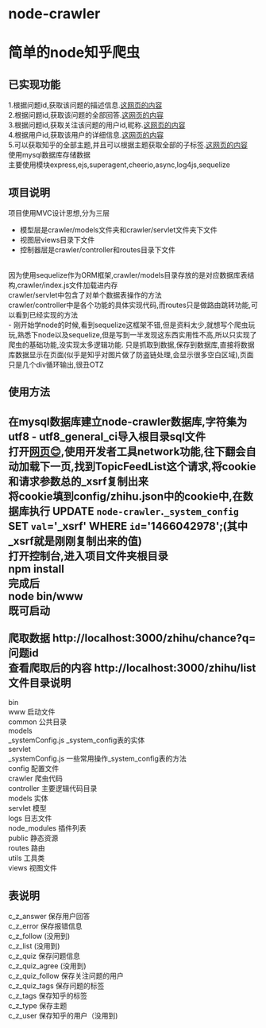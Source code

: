 # node-crawler
# 简单的node知乎爬虫
已实现功能<br>
- 
  1.根据问题id,获取该问题的描述信息.[这网页的内容](https://www.zhihu.com/question/26792975)<br>
  2.根据问题id,获取该问题的全部回答.[这网页的内容](https://www.zhihu.com/question/26792975)<br>
  3.根据问题id,获取关注该问题的用户id,昵称.[这网页的内容](https://www.zhihu.com/question/26792975/followers)<br>
  4.根据用户id,获取该用户的详细信息.[这网页的内容](https://www.zhihu.com/people/wo-de-dai-ma-bei-mao-chi-liao/about)<br>
  5.可以获取知乎的全部主题,并且可以根据主题获取全部的子标签.[这网页的内容](https://www.zhihu.com/topic)<br>
使用mysql数据库存储数据<br>
主要使用模块express,ejs,superagent,cheerio,async,log4js,sequelize<br>

项目说明
-
项目使用MVC设计思想,分为三层<br>
* 模型层是crawler/models文件夹和crawler/servlet文件夹下文件<br>
* 视图层views目录下文件<br>
* 控制器层是crawler/controller和routes目录下文件<br>
<br>
因为使用sequelize作为ORM框架,crawler/models目录存放的是对应数据库表结构,crawler/index.js文件加载进内存<br>
crawler/servlet中包含了对单个数据表操作的方法<br>
crawler/controller中是各个功能的具体实现代码,而routes只是做路由跳转功能,可以看到已经实现的方法<br>
-
刚开始学node的时候,看到sequelize这框架不错,但是资料太少,就想写个爬虫玩玩,熟悉下node以及sequelize,但是写到一半发现这东西实用性不高,所以只实现了爬虫的基础功能,没实现太多逻辑功能.
只是抓取到数据,保存到数据库,直接将数据库数据显示在页面(似乎是知乎对图片做了防盗链处理,会显示很多空白区域),页面只是几个div循环输出,很丑OTZ

使用方法
-
在mysql数据库建立node-crawler数据库,字符集为utf8 - utf8_general_ci导入根目录sql文件<br>
打开[网页😊](https://www.zhihu.com/topic),使用开发者工具network功能,往下翻会自动加载下一页,找到TopicFeedList这个请求,将cookie和请求参数总的_xsrf复制出来<br>
将cookie填到config/zhihu.json中的cookie中,在数据库执行
UPDATE `node-crawler`.`_system_config` SET `val`='_xsrf' WHERE `id`='1466042978';(其中_xsrf就是刚刚复制出来的值)<br>
打开控制台,进入项目文件夹根目录<br>npm install<br>完成后<br>node bin/www<br>既可启动<br>
<br>
爬取数据  http://localhost:3000/zhihu/chance?q=问题id<br>
查看爬取后的内容  http://localhost:3000/zhihu/list<br>
文件目录说明
-
bin<br>
	www     启动文件<br>
common   公共目录<br>
	models<br>
		_systemConfig.js    _system_config表的实体<br>
	servlet<br>
		_systemConfig.js    一些常用操作_system_config表的方法<br>
config      配置文件<br>
crawler     爬虫代码<br>
	controller     主要逻辑代码目录<br>
	models         实体<br>
	servlet        模型<br>
logs        日志文件<br>
node_modules    插件列表<br>
public    静态资源<br>
routes    路由<br>
utils     工具类<br>
views     视图文件<br>

表说明
-
c_z_answer  保存用户回答<br>
c_z_error   保存报错信息<br>
c_z_follow  (没用到)<br>
c_z_list    (没用到)<br>
c_z_quiz    保存问题信息<br>
c_z_quiz_agree  (没用到)<br>
c_z_quiz_follow  保存关注问题的用户<br>
c_z_quiz_tags   保存问题的标签<br>
c_z_tags   保存知乎的标签<br>
c_z_type   保存主题<br>
c_z_user   保存知乎的用户（没用到)<br>




